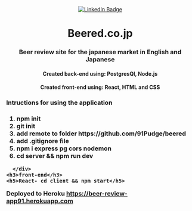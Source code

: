 
<div id="badges" align="center">
  <a href="https://www.linkedin.com/in/josh-h-34b566150/">
    <img src="https://img.shields.io/badge/LinkedIn-blue?style=for-the-badge&logo=linkedin&logoColor=white" alt="LinkedIn Badge"/>
  </a>



<h1>Beered.co.jp</h1>
                                                                                                                            

 <h3 align="center">Beer review site for the japanese market in English and Japanese</h3>

 <h4>Created back-end using: PostgresQl, Node.js</h4>
  <h4>Created front-end using: React, HTML and CSS</h4>
 
   <h3 align="left">Intructions for using the application<h3/>
  <div align="left">
  <ol>
   <li>npm init</li>
   <li>git init</li>  
   <li>add remote to folder https://github.com/91Pudge/beered</li>  
   <li>add .gitignore file</li> 
   <li>npm i express pg cors nodemon</li>
   <li>cd server && npm run dev</li> 
  </ol>
                                        

      </div> 
    <h3>front-end</h3>
    <h5>React- cd client && npm start</h5>  
    


Deployed to Heroku https://beer-review-app91.herokuapp.com
  </div>
